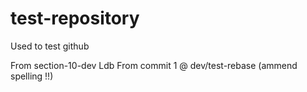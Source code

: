 # test-repository
Used to test github

From section-10-dev
Ldb
From commit 1 @ dev/test-rebase (ammend spelling !!)
